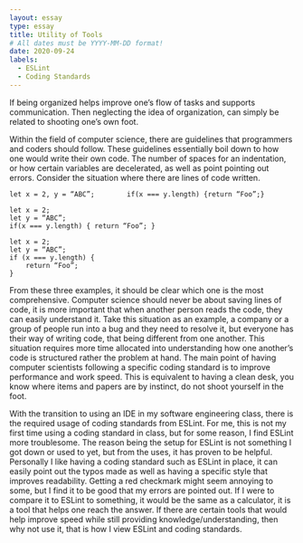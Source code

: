 ```yaml
---
layout: essay
type: essay
title: Utility of Tools
# All dates must be YYYY-MM-DD format!
date: 2020-09-24
labels:
  - ESLint
  - Coding Standards
---
```


  If being organized helps improve one’s flow of tasks and supports communication. Then neglecting the idea of organization, can simply be related to shooting one’s own foot.

  Within the field of computer science, there are guidelines that programmers and coders should follow. These guidelines essentially boil down to how one would write their own code. The number of spaces for an indentation, or how certain variables are decelerated, as well as point pointing out errors. Consider the situation where there are lines of code written.
```
let x = 2, y = “ABC”;        if(x === y.length) {return “Foo”;}
```
```
let x = 2;
let y = “ABC”;
if(x === y.length) { return “Foo”; }
```
```
let x = 2;
let y = “ABC”;
if (x === y.length) {
    return “Foo”; 
}
```
  From these three examples, it should be clear which one is the most comprehensive. Computer science should never be about saving lines of code, it is more important that when another person reads the code, they can easily understand it. Take this situation as an example, a company or a group of people run into a bug and they need to resolve it, but everyone has their way of writing code, that being different from one another. This situation requires more time allocated into understanding how one another’s code is structured rather the problem at hand. The main point of having computer scientists following a specific coding standard is to improve performance and work speed. This is equivalent to having a clean desk, you know where items and papers are by instinct, do not shoot yourself in the foot.

  With the transition to using an IDE in my software engineering class, there is the required usage of coding standards from ESLint. For me, this is not my first time using a coding standard in class, but for some reason, I find ESLint more troublesome. The reason being the setup for ESLint is not something I got down or used to yet, but from the uses, it has proven to be helpful. Personally I like having a coding standard such as ESLint in place, it can easily point out the typos made as well as having a specific style that improves readability. Getting a red checkmark might seem annoying to some, but I find it to be good that my errors are pointed out. If I were to compare it to ESLint to something, it would be the same as a calculator, it is a tool that helps one reach the answer. If there are certain tools that would help improve speed while still providing knowledge/understanding, then why not use it, that is how I view ESLint and coding standards. 
